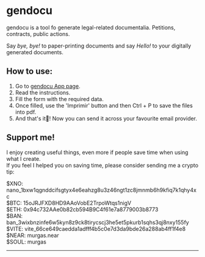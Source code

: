 # gendocu

gendocu is a tool fo generate legal-related documentalia. Petitions, contracts, public actions.

Say _bye, bye!_ to paper-printing documents and say _Hello!_ to your digitally generated documents.

## How to use:

1. Go to [gendocu App page](https://carlosmurgas.github.io/gendocu).
2. Read the instructions.
3. Fill the form with the required data.
4. Once filled, use the 'Imprimir' button and then Ctrl + P to save the files into pdf.
5. And that's it🎉! Now you can send it across your favourite email provider. 

## Support me!

I enjoy creating useful things, even more if people save time when using what I create.  
If you feel I helped you on saving time, please consider sending me a crypto tip:

$XNO: nano_1bxw1qgnddcifsgtyx4e6eahzg8u3z46ngt1zc8jmnmb6h9kfiq7k1qhy4xc  
$BTC: 15oJRJFXD8HD9AAoVobE2TrpoWtqs1nigV  
$ETH: 0x94c732AAe0b82cb594B9C4f61e7a8779003b8773  
$BAN: ban_3wixbnzinfe6w5kyn8z9ck8tirycscj3he5et5pkurb1sqhs3qj8nxy155fy  
$VITE: vite_66ce649caedda1adfff4b5c0e7d3da9bde26a288ab4ff1f4e8  
$NEAR: murgas.near  
$SOUL: murgas  

-------
